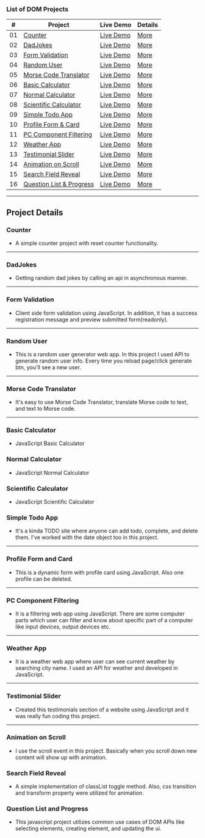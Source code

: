 ### List of DOM Projects

|  #  | Project                                                                                                            | Live Demo                                                                                | Details                             |
| :-: | ------------------------------------------------------------------------------------------------------------------ | ---------------------------------------------------------------------------------------- | ----------------------------------- |
| 01  | [Counter](https://github.com/Jisan-mia/dom-projects/tree/main/projects/1-counter)                                  | [Live Demo](https://jisan-mia.github.io/dom-projects/projects/1-counter/)                | [More](#counter)                    |
| 02  | [DadJokes](https://github.com/Jisan-mia/dom-projects/tree/main/projects/2-dad-jokes)                               | [Live Demo](https://jisan-mia.github.io/dom-projects/projects/2-dad-jokes)               | [More](#dadjokes)                   |
| 03  | [Form Validation](https://github.com/Jisan-mia/dom-projects/tree/main/projects/3-form-validation)                  | [Live Demo](https://jisan-mia.github.io/dom-projects/projects/3-form-validation)         | [More](#form-validation)            |
| 04  | [Random User](https://github.com/Jisan-mia/dom-projects/tree/main/projects/4-random-user)                          | [Live Demo](https://jisan-mia.github.io/dom-projects/projects/4-random-user)             | [More](#random-user)                |
| 05  | [Morse Code Translator](https://github.com/Jisan-mia/dom-projects/tree/main/projects/5-morse-translator)           | [Live Demo](https://jisan-mia.github.io/dom-projects/projects/5-morse-translator)        | [More](#morse-code-translator)      |
| 06  | [Basic Calculator](https://github.com/Jisan-mia/dom-projects/tree/main/projects/6-basic-calculator)                | [Live Demo](https://jisan-mia.github.io/dom-projects/projects/6-basic-calculator)        | [More](#basic-calculator)           |
| 07  | [Normal Calculator](https://github.com/Jisan-mia/dom-projects/tree/main/projects/7-normal-calculator)              | [Live Demo](https://jisan-mia.github.io/dom-projects/projects/7-normal-calculator)       | [More](#normal-calculator)          |
| 08  | [Scientific Calculator](https://github.com/Jisan-mia/dom-projects/tree/main/projects/8-scientific-calculator)      | [Live Demo](https://jisan-mia.github.io/dom-projects/projects/8-scientific-calculator)   | [More](#scientific-calculator)      |
| 09  | [Simple Todo App](https://github.com/Jisan-mia/dom-projects/tree/main/projects/9-js-todo)                          | [Live Demo](https://jisan-mia.github.io/dom-projects/projects/9-js-todo)                 | [More](#simple-todo-app)            |
| 10  | [Profile Form & Card](https://github.com/Jisan-mia/dom-projects/tree/main/projects/10-profile-form)                | [Live Demo](https://jisan-mia.github.io/dom-projects/projects/10-profile-form)           | [More](#profile-form-and-card)      |
| 11  | [PC Component Filtering](https://github.com/Jisan-mia/dom-projects/tree/main/projects/11-pc-component-filter)      | [Live Demo](https://jisan-mia.github.io/dom-projects/projects/11-pc-component-filter)    | [More](#pc-component-filtering)     |
| 12  | [Weather App](https://github.com/Jisan-mia/dom-projects/tree/main/projects/12-weather-app)                         | [Live Demo](https://jisan-mia.github.io/dom-projects/projects/12-weather-app)            | [More](#weather-app)                |
| 13  | [Testimonial Slider](https://github.com/Jisan-mia/dom-projects/tree/main/projects/13-testimonial-slider)           | [Live Demo](https://jisan-mia.github.io/dom-projects/projects/13-testimonial-slider)     | [More](#testionial-slider)          |
| 14  | [Animation on Scroll](https://github.com/Jisan-mia/dom-projects/tree/main/projects/14-animation-on-scroll)         | [Live Demo](https://jisan-mia.github.io/dom-projects/projects/14-animation-on-scroll)    | [More](#animation-on-scroll)        |
| 15  | [Search Field Reveal](https://github.com/Jisan-mia/dom-projects/tree/main/projects/15-search-field-reveal)         | [Live Demo](https://jisan-mia.github.io/dom-projects/projects/15-search-field-reveal)    | [More](#search-field-reveal)        |
| 16  | [Question List & Progress](https://github.com/Jisan-mia/dom-projects/tree/main/projects/15-question-list-progress) | [Live Demo](https://jisan-mia.github.io/dom-projects/projects/15-question-list-progress) | [More](#question-list-and-progress) |

---

## Project Details

### Counter

- A simple counter project with reset counter functionality.

---

### DadJokes

- Getting random dad jokes by calling an api in asynchronous manner.

---

### Form Validation

- Client side form validation using JavaScript. In addition, it has a success registration message and preview submitted form(readonly).

---

### Random User

- This is a random user generator web app. In this project I used API to generate random user info. Every time you reload page/click generate btn, you'll see a new user.

---

### Morse Code Translator

- It's easy to use Morse Code Translator, translate Morse code to text, and text to Morse code.

---

### Basic Calculator

- JavaScript Basic Calculator

### Normal Calculator

- JavaScript Normal Calculator

### Scientific Calculator

- JavaScript Scientific Calculator

### Simple Todo App

- It's a kinda TODO site where anyone can add todo, complete, and delete them. I've worked with the date object too in this project.

---

### Profile Form and Card

- This is a dynamic form with profile card using JavaScript. Also one profile can be deleted.

---

### PC Component Filtering

- It is a filtering web app using JavaScript. There are some computer parts which user can filter and know about specific part of a computer like input devices, output devices etc.

---

### Weather App

- It is a weather web app where user can see current weather by searching city name. I used an API for weather and developed in JavaScript.

---

### Testimonial Slider

- Created this testimonials section of a website using JavaScript and it was really fun coding this project.

---

### Animation on Scroll

- I use the scroll event in this project. Basically when you scroll down new content will show up with animation.

### Search Field Reveal

- A simple implementation of classList toggle method. Also, css transition and transform property were utilized for animation.

### Question List and Progress

- This javascript project utilizes common use cases of DOM APIs like selecting elements, creating element, and updating the ui.
